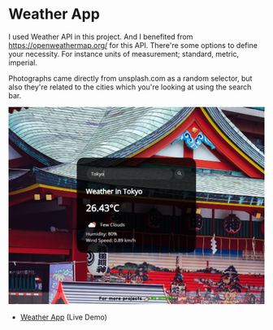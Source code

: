 # Weather App

I used Weather API in this project. And I benefited from https://openweathermap.org/ for this API. There're some options to define your necessity. For instance units of measurement; standard, metric, imperial.

Photographs came directly from unsplash.com as a random selector, but also they're related to the cities which you're looking at using the search bar.


![Weather App](../Weather-App/2-tokyo.PNG)



- [Weather App](https://ozerozturk.github.io/Javascript-fundamental-projects/Weather-App/index.html)  (Live Demo)


